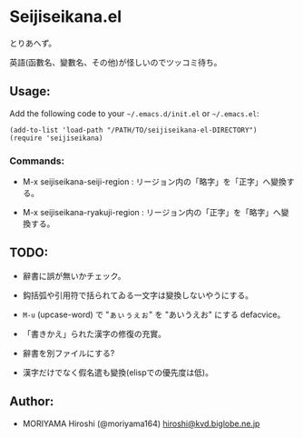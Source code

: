 # Seijiseikana.el  <!-- -*- mode: markdown; coding: utf-8 -*- -->

とりあへず。

英語(函數名、變數名、その他)が怪しいのでツッコミ待ち。

## Usage:

Add the following code to your `~/.emacs.d/init.el` or `~/.emacs.el`:

    (add-to-list 'load-path "/PATH/TO/seijiseikana-el-DIRECTORY")
    (require 'seijiseikana)

### Commands:

  - M-x seijiseikana-seiji-region : リージョン内の「略字」を「正字」へ變換する。

  - M-x seijiseikana-ryakuji-region : リージョン内の「正字」を「略字」へ變換する。

## TODO:

  - 辭書に誤が無いかチェック。

  - 鈎括弧や引用符で括られてゐる一文字は變換しないやうにする。

  - `M-u` (upcase-word) で "ぁぃぅぇぉ" を "あいうえお" にする defacvice。

  - 「書きかえ」られた漢字の修復の充實。

  - 辭書を別ファイルにする?

  - 漢字だけでなく假名遣も變換(elispでの優先度は低)。

## Author:

  - MORIYAMA Hiroshi (@moriyama164) <hiroshi@kvd.biglobe.ne.jp>
